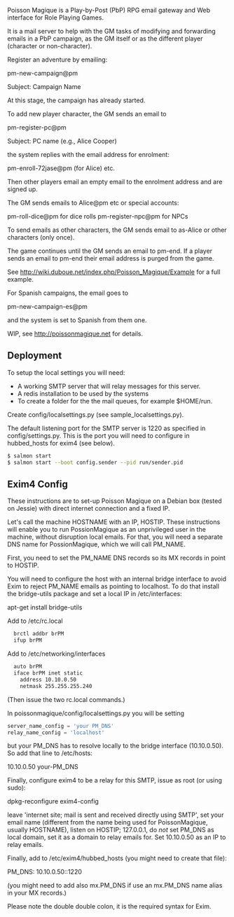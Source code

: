 Poisson Magique is a Play-by-Post (PbP) RPG email gateway and Web interface
for Role Playing Games.

It is a mail server to help with the GM tasks of modifying and
forwarding emails in a PbP campaign, as the GM itself or as the
different player (character or non-character).

Register an adventure by emailing:

pm-new-campaign@pm

Subject: Campaign Name

At this stage, the campaign has already started.

To add new player character, the GM sends an email to

pm-register-pc@pm

Subject: PC name (e.g., Alice Cooper)

the system replies with the email address for enrolment:

pm-enroll-72jase@pm  (for Alice)
etc.

Then other players email an empty email to the enrolment address and
are signed up.


The GM sends emails to Alice@pm etc or special accounts:

pm-roll-dice@pm for dice rolls
pm-register-npc@pm for NPCs

To send emails as other characters, the GM sends email to as-Alice or
other characters (only once).

The game continues until the GM sends an email to pm-end. If a player
sends an email to pm-end their email address is purged from the
game.

See http://wiki.duboue.net/index.php/Poisson_Magique/Example for a
full example.


For Spanish campaigns, the email goes to

pm-new-campaign-es@pm

and the system is set to Spanish from them one.




WIP, see http://poissonmagique.net for details.


Deployment
----------

To setup the local settings you will need:

* A working SMTP server that will relay messages for this server.
* A redis installation to be used by the systems
* To create a folder for the the mail queues, for example $HOME/run.

Create config/localsettings.py (see sample_localsettings.py).

The default listening port for the SMTP server is 1220 as specified in
config/settings.py. This is the port you will need to configure in
hubbed_hosts for exim4 (see below).

```bash
$ salmon start
$ salmon start --boot config.sender --pid run/sender.pid 
```



Exim4 Config
------------

These instructions are to set-up Poisson Magique on a Debian box
(tested on Jessie) with direct internet connection and a fixed IP.

Let's call the machine HOSTNAME with an IP, HOSTIP. These instructions
will enable you to run PossionMagique as an unprivileged user in the
machine, without disruption local emails. For that, you will need a
separate DNS name for PossionMagique, which we will call PM_NAME.

First, you need to set the PM_NAME DNS records so its MX records in
point to HOSTIP.

You will need to configure the host with an internal bridge interface
to avoid Exim to reject PM_NAME emails as pointing to localhost. To do
that install the bridge-utils package and set a local IP in
/etc/interfaces:

  apt-get install bridge-utils

Add to /etc/rc.local

```bash
  brctl addbr brPM
  ifup brPM
```

Add to /etc/networking/interfaces

```bash
  auto brPM
  iface brPM inet static
    address 10.10.0.50
    netmask 255.255.255.240
```

(Then issue the two rc.local commands.)

In poissonmagique/config/localsettings.py you will be setting

```python
server_name_config = 'your PM_DNS'
relay_name_config = 'localhost'
```

but your PM_DNS has to resolve locally to the bridge interface
(10.10.0.50). So add that line to /etc/hosts:

10.10.0.50 your-PM_DNS

Finally, configure exim4 to be a relay for this SMTP, issue as
root (or using sudo):

dpkg-reconfigure exim4-config

leave 'internet site; mail is sent and received directly using SMTP',
set your email name (different from the name being used for
PoissonMagique, usually HOSTNAME), listen on HOSTIP; 127.0.0.1, do
*not* set PM_DNS as local domain, set it as a domain to relay emails
for. Set 10.10.0.50 as an IP to relay emails.

Finally, add to /etc/exim4/hubbed_hosts (you might need to create that
file):

PM_DNS: 10.10.0.50::1220

(you might need to add also mx.PM_DNS if use an mx.PM_DNS name alias
in your MX records.)

Please note the double double colon, it is the required syntax for
Exim.
